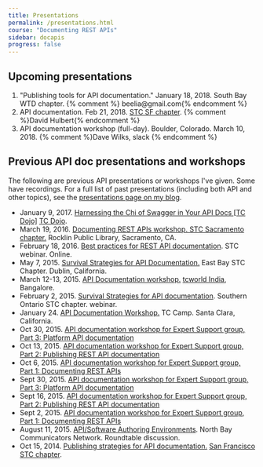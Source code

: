 ```yaml
---
title: Presentations
permalink: /presentations.html
course: "Documenting REST APIs"
sidebar: docapis
progress: false
---
```


<h2>Upcoming presentations</h2>

<ol>
  <li>"Publishing tools for API documentation." January 18, 2018. South Bay WTD chapter. {% comment %}	beelia@gmail.com{% endcomment %}</li>
  <li>API documentation. Feb 21, 2018. <a href="https://stc-sf.org/">STC SF chapter</a>. {% comment %}David Hulbert{% endcomment %}</li>
  <li>API documentation workshop (full-day). Boulder, Colorado. March 10, 2018. {% comment %}Dave Wilks, slack {% endcomment %}</li>
</ol>

<h2>Previous API doc presentations and workshops</h2>

The following are previous API presentations or workshops I've given. Some have recordings. For a full list of past presentations (including both API and other topics), see the [presentations page on my blog](http://idratherbewriting.com/presentations/).
<ul>
   <li>January 9, 2017. <a href="http://idratherbewriting.com/2017/01/17/swagger-presentation-documenting-rest-apis/">Harnessing the Chi of Swagger in Your API Docs [TC Dojo]</a> <a href="http://www.single-sourcing.com/products/tcdojo/">TC Dojo</a>. </li>
   <li>March 19, 2016. <a href="http://idratherbewriting.com/2016/03/27/rest-api-workshop-recording-sacramento-stc/">Documenting REST APIs workshop. STC Sacramento chapter.</a> Rocklin Public Library, Sacramento, CA.</li>
   <li>February 18, 2016. <a href="http://idratherbewriting.com/files/apiwebinar/">Best practices for REST API documentation</a>. STC webinar. Online.</li>
   <li>May 7, 2015. <a href="http://idratherbewriting.com/2015/05/16/api-documentation-presentation-to-east-bay-stc-chapter/">Survival Strategies for API Documentation.</a> East Bay STC Chapter. Dublin, California.</li>
   <li>March 12-13, 2015. <a href="http://idratherbewriting.com/2015/03/19/recording-of-api-documentation-workshop-rest-and-javadoc-at-tcworld-india-2015/">API Documentation workshop.</a> <a href="http://conferences.tekom.de/tcworld-india-2015/">tcworld India</a>, Bangalore.</li>
   <li>February 2, 2015. <a href="http://idratherbewriting.com/2015/02/03/upcoming-webinar-survival-strategies-for-api-documentation/">Survival Strategies for API documentation</a>. Southern Ontario STC chapter. webinar.</li>
   <li>January 24. <a href="http://idratherbewriting.com/2015/01/27/api-workshop-video-audio-slides-workshop-files-from-tc-camp/">API Documentation Workshop.</a> TC Camp. Santa Clara, California.</li>
   <li>Oct 30, 2015. <a href="http://idratherbewriting.com/learnapidoc/">API documentation workshop for Expert Support group, Part 3: Platform API documentation</a></li>
   <li>Oct 13, 2015. <a href="http://idratherbewriting.com/learnapidoc/">API documentation workshop for Expert Support group, Part 2: Publishing REST API documentation</a></li>
   <li>Oct 6, 2015. <a href="http://idratherbewriting.com/learnapidoc/">API documentation workshop for Expert Support group, Part 1: Documenting REST APIs</a></li>
   <li>Sept 30, 2015. <a href="http://idratherbewriting.com/learnapidoc/">API documentation workshop for Expert Support group, Part 3: Platform API documentation</a></li>
   <li>Sept 16, 2015. <a href="http://idratherbewriting.com/learnapidoc/">API documentation workshop for Expert Support group, Part 2: Publishing REST API documentation</a></li>
   <li>Sept 2, 2015. <a href="http://idratherbewriting.com/learnapidoc/">API documentation workshop for Expert Support group, Part 1: Documenting REST APIs</a></li>
   <li>August 11, 2015. <a href="http://www.northbaycommunicators.org/2015/07/august-meeting-apisoftware-authoring-environments/">API/Software Authoring Environments</a>. North Bay Communicators Network. Roundtable discussion. </li>
   <li>Oct 15, 2014. <a href="http://idratherbewriting.com/2014/10/16/api-doc-presentation-slides-and-recording/">Publishing strategies for API documentation.</a> <a href="http://www.stc-sf.org/">San Francisco STC chapter</a>.</li>
</ul>
